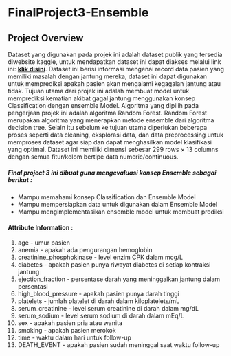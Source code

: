 # FinalProject3-Ensemble
## Project Overview
Dataset yang digunakan pada projek ini adalah dataset publik yang tersedia diwebsite kaggle, untuk mendapatkan dataset ini dapat diakses melalui link ini: <a href="https://www.kaggle.com/andrewmvd/heart-failure-clinical-data"><b> klik disini</b></a>. Dataset ini berisi informasi mengenai record data pasien yang memiliki masalah dengan jantung mereka, dataset ini dapat digunakan untuk memprediksi apakah pasien akan mengalami kegagalan jantung atau tidak. Tujuan utama dari projek ini adalah membuat model untuk memprediksi kematian akibat gagal jantung menggunakan konsep Classification dengan ensemble Model. Algoritma yang dipilih pada pengerjaan projek ini adalah algoritma Random Forest. Random Forest merupakan algoritma yang menerapkan metode ensemble dari algoritma decision tree. Selain itu sebelum ke tujuan utama diperlukan beberapa proses seperti data cleaning, eksplorasi data, dan data preprocessing untuk memproses dataset agar siap dan dapat menghasilkan model klasifikasi yang optimal. Dataset ini memiliki dimensi sebesar 299 rows × 13 columns dengan semua fitur/kolom bertipe data numeric/continuous.

##### Final project 3 ini dibuat guna mengevaluasi konsep Ensemble sebagai berikut :
* Mampu memahami konsep Classification dan Ensemble Model
* Mampu mempersiapkan data untuk digunakan dalam Ensemble Model
* Mampu mengimplementasikan ensemble model untuk membuat prediksi

#### Attribute Information :
1. age - umur pasien
2. anemia - apakah ada pengurangan hemoglobin
3. creatinine_phosphokinase - level enzim CPK dalam mcg/L
4. diabetes - apakah pasien punya riwayat diabetes di setiap kontraksi jantung
5. ejection_fraction - persentase darah yang meninggalkan jantung dalam persentasi
6. high_blood_pressure - apakah pasien punya darah tinggi
7. platelets - jumlah platelet di darah dalam kiloplatelets/mL
8. serum_creatinine - level serum creatinine di darah dalam mg/dL
9. serum_sodium - level serum sodium di darah dalam mEq/L
10. sex - apakah pasien pria atau wanita
11. smoking - apakah pasien merokok
12. time - waktu dalam hari untuk follow-up
13. DEATH_EVENT - apakah pasien sudah meninggal saat waktu follow-up

